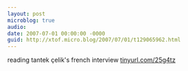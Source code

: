 ```yaml
---
layout: post
microblog: true
audio: 
date: 2007-07-01 00:00:00 -0000
guid: http://xtof.micro.blog/2007/07/01/t129065962.html
---
```

reading tantek çelik's french interview [tinyurl.com/25g4tz](http://tinyurl.com/25g4tz)
